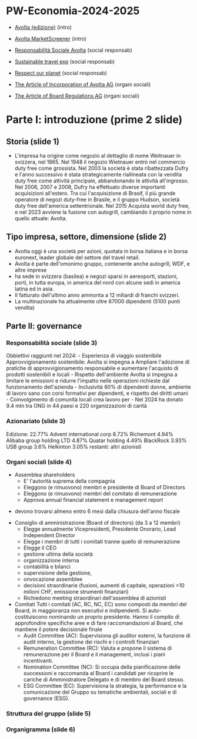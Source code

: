 # PW-Economia-2024-2025

- [Avolta (edizione)](https://www.edizione.com/it/investimenti/il-nostro-portafoglio/realta-industriali/avolta) (intro)

- [Avolta MarketScreener](https://it.marketscreener.com/quotazioni/azione/AVOLTA-AG-120794385/azienda/) (intro)

- [Responsabilità Sociale Avolta](https://www.avoltaworld.com/en/our-impact/sustainability-strategy) (social responsab)

- [Sustainable travel exp](https://www.avoltaworld.com/en/our-impact/sustainability-strategy/customer-focus) (social responsab)

- [Respect our planet](https://www.avoltaworld.com/en/our-impact/sustainability-strategy/protecting-environment) (social responsab)

- [The Article of Incorporation of Avolta AG](https://www.avoltaworld.com/sites/default/files/document/2025-05/Articles%20of%20Incorporation_Post-AGM%202025%20%28May%2014%2C%202025%29.pdf) (organi sociali)

- [The Article of Board Regulations AG](https://www.avoltaworld.com/sites/default/files/document/2025-05/Articles%20of%20Incorporation_Post-AGM%202025%20%28May%2014%2C%202025%29.pdf) (organi sociali)


# Parte I: introduzione (prime 2 slide)

## Storia (slide 1)
- L'impresa ha origine come negozio al dettaglio di nome Weitnauer in svizzera, nel 1865. Nel 1948 il negozio Wietnauer entrò nel commercio duty free 
come grossista. Nel 2003 la società è stata ribattezzata Dufry e l'anno successivo è stata strategicamente riallineata con la vendita duty free come 
attività principale, abbandonando le attività all'ingrosso. Nel 2006, 2007 e 2008, Dufry ha effettuato diverse importanti acquisizioni all'estero. 
Tra cui l'acquisizione di Brasif, il più grande operatore di negozi duty-free in Brasile, e il gruppo Hudson, società duty free dell'america settentrionale. Nel 2015 Acquista world duty free, e nel 2023 avviene la fusione con autogrill, cambiando il proprio nome in quello attuale: Avolta.

## Tipo impresa, settore, dimensione (slide 2)
- Avolta oggi è una società per azioni, quotata in borsa italiana e in borsa euronext, leader globale del settore del travel retail. 
- Avolta è parte dell'omonimo gruppo, contenente anche autogrill, WDF, e altre imprese
- ha sede in svizzera (basilea) e negozi sparsi in aereoporti, stazioni, porti, in tutta europa, in america del nord 
  con alcune sedi in america latina ed in asia. 
- Il fatturato dell'ultimo anno ammonta a 12 miliardi di franchi svizzeri. 
- La multinazionale ha attualmente oltre 67000 dipendenti (5100 punti vendita)

## Parte II: governance 
### Responsabilità sociale (slide 3)
Obbiettivi raggiunti nel 2024:
    - Esperienza di viaggio sostenibile
        Approvvigionamento sostenibile: Avolta si impegna a 
            Ampliare l'adozione di pratiche di approvvigionamento responsabile e aumentare l'acquisto di prodotti sostenibili e locali 
    - Rispetto dell'ambiente
        Avolta si impegna a limitare le emissioni e ridurre l'impatto nelle operazioni richieste dal funzionamento dell'azienda
    - Inclusività 
        60% di dipendenti donne, ambiente di lavoro sano con corsi formativi per dipendenti, e rispetto dei diritti umani
    - Coinvolgimento di comunità locali
        crea lavoro per 
    - Nel 2024 ha donato 9.4 mln tra ONG in 44 paesi e 220 organizzazioni di carità
### Azionariato (slide 3) 

Edizione: 22.77%
Advent international corp 8.72%
Richemont 4.94%
Alibaba group holding LTD 4.87%
Quatar holding 4.49%
BlackRock 3.93%
USB group 3.6%
Helkinton 3.05%
restanti: altri azionisti

### Organi sociali (slide 4)
- Assemblea shareholders
	- E' l'autorità suprema della compagnia
	- Eleggono (e rimuovono) membri e presidente di Board of Directors
	- Eleggono (e rimuovono) membri del comitato di remunerazione
	- Approva annual financial statement e management report

+ devono trovarsi almeno entro 6 mesi dalla chiusura dell'anno fiscale
- Consiglio di amministrazione (Board of directors) (da 3 a 12 membri)
	- Elegge annualmente Vicepresidenti, Presidente Onorario, Lead Independent Director
	- Elegge i membri di tutti i comitati tranne quello di remunerazione
	- Elegge il CEO
	- gestione ultima della società 
	- organizzazione interna
	- contabilità e bilanci 
	- supervisione della gestione, 
	- onvocazione assemblee
	- decisioni straordinarie (fusioni, aumenti di capitale, operazioni >10 milioni CHF, emissione strumenti finanziari)
	- Richiedono meeting straordinari dell'assemblea di azionisti
- Comitati
 Tutti i comitati (AC, RC, NC, EC) sono composti da membri del Board, in maggioranza non esecutivi e indipendenti. 
 Si auto-costituiscono nominando un proprio presidente. Hanno il compito di approfondire specifiche aree e di fare raccomandazioni al Board, 
 che mantiene il potere decisionale finale
	- Audit Committee (AC): Supervisiona gli auditor esterni, la funzione di audit interno, la gestione dei rischi e i controlli finanziari
	- Remuneration Committee (RC): Valuta e propone il sistema di remunerazione per il Board e il management, inclusi i piani incentivanti.
	- Nomination Committee (NC): Si occupa della pianificazione delle successioni e raccomanda al Board i candidati per ricoprire le cariche 
	  di Amministratore Delegato e di membro del Board stesso.
	- ESG Committee (EC): Supervisiona la strategia, la performance e la comunicazione del Gruppo su tematiche ambientali, sociali e di governance (ESG). 
### Struttura del gruppo (slide 5)

### Organigramma (slide 6)

